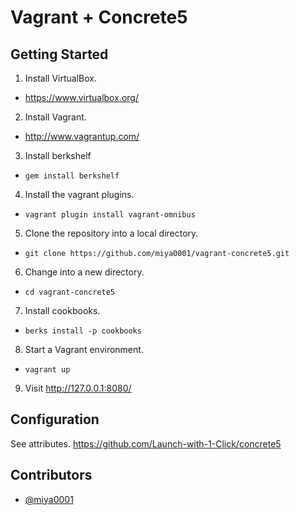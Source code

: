 # Vagrant + Concrete5

## Getting Started

1. Install VirtualBox.
 * https://www.virtualbox.org/
2. Install Vagrant.
 * http://www.vagrantup.com/
3. Install berkshelf
 * `gem install berkshelf`
4. Install the vagrant plugins.
 * `vagrant plugin install vagrant-omnibus`
5. Clone the repository into a local directory.
 * `git clone https://github.com/miya0001/vagrant-concrete5.git`
6. Change into a new directory.
 * `cd vagrant-concrete5`
7. Install cookbooks.
 * `berks install -p cookbooks`
8. Start a Vagrant environment.
 * `vagrant up`
9. Visit http://127.0.0.1:8080/

## Configuration

See attributes.
https://github.com/Launch-with-1-Click/concrete5

## Contributors

* [@miya0001](https://github.com/miya0001/)
